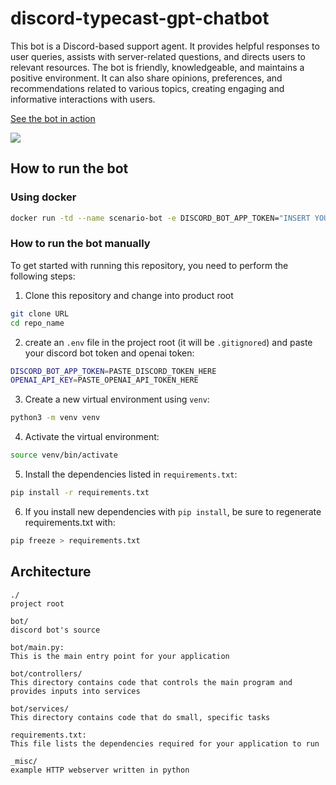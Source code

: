 # discord-typecast-gpt-chatbot

This bot is a Discord-based support agent. It provides helpful responses to user queries, assists with server-related questions, and directs users to relevant resources. The bot is friendly, knowledgeable, and maintains a positive environment. It can also share opinions, preferences, and recommendations related to various topics, creating engaging and informative interactions with users.

[See the bot in action](https://discord.io/cybersentinels)

![](https://discord.io/cybersentinels/badge)

## How to run the bot
### Using docker
```bash
docker run -td --name scenario-bot -e DISCORD_BOT_APP_TOKEN="INSERT YOUR BOT TOKEN HERE" -e OPENAI_API_KEY="INSERT YOUR OPENAI API KEY HERE" simeononsecurity/discord-typecast-gpt-chatbot:latest
```
### How to run the bot manually
To get started with running this repository, you need to perform the following steps:

1. Clone this repository and change into product root

```sh
git clone URL
cd repo_name
```
2. create an `.env` file in the project root (it will be `.gitignored`) and paste your discord bot token and openai token:

```sh
DISCORD_BOT_APP_TOKEN=PASTE_DISCORD_TOKEN_HERE
OPENAI_API_KEY=PASTE_OPENAI_API_TOKEN_HERE
```

3. Create a new virtual environment using `venv`:
```sh
python3 -m venv venv
```

4. Activate the virtual environment:
```sh
source venv/bin/activate
```

5. Install the dependencies listed in `requirements.txt`:
   
```sh
pip install -r requirements.txt
```

6. If you install new dependencies with `pip install`, be sure to regenerate requirements.txt with:

```sh
pip freeze > requirements.txt
```
## Architecture

```text
./
project root

bot/
discord bot's source

bot/main.py:
This is the main entry point for your application

bot/controllers/
This directory contains code that controls the main program and provides inputs into services

bot/services/
This directory contains code that do small, specific tasks

requirements.txt:
This file lists the dependencies required for your application to run

_misc/
example HTTP webserver written in python
```
